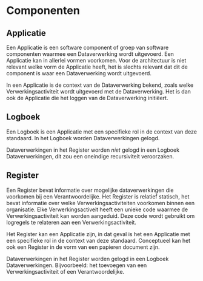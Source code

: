 # Componenten


## Applicatie

Een Applicatie is een software component of groep van software componenten waarmee een Dataverwerking wordt uitgevoerd. Een Applicatie kan in allerlei vormen voorkomen. Voor de architectuur is niet relevant welke vorm de Applicatie heeft, het is slechts relevant dat dit de component is waar een Dataverwerking wordt uitgevoerd.

In een Applicatie is de context van de Dataverwerking bekend, zoals welke Verwerkingsactiviteit wordt uitgevoerd met de Dataverwerking. Het is dan ook de Applicatie die het loggen van de Dataverwerking initiëert.


## Logboek

Een Logboek is een Applicatie met een specifieke rol in de context van deze standaard. In het Logboek worden Dataverwerkingen gelogd.

Dataverwerkingen in het Register worden *niet* gelogd in een Logboek Dataverwerkingen, dit zou een oneindige recursiviteit veroorzaken.


## Register

 Een Register bevat informatie over mogelijke dataverwerkingen die voorkomen bij een Verantwoordelijke. Het Register is relatief statisch, het bevat informatie over welke Verwerkingsactiviteiten voorkomen binnen een organisatie. Elke Verwerkingsactiveit heeft een unieke code waarmee de Verwerkingsactiviteit kan worden aangeduid. Deze code wordt gebruikt om logregels te relateren aan een Verwerkingsactiviteit.

Het Register kan een Applicatie zijn, in dat geval is het een Applicatie met een specifieke rol in de context van deze standaard. Conceptueel kan het ook een Register in de vorm van een papieren document zijn.

Dataverwerkingen in het Register worden gelogd in een Logboek Dataverwerkingen. Bijvoorbeeld: het toevoegen van een Verwerkingsactiviteit of een Verantwoordelijke.
